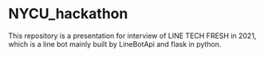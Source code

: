 # NYCU_hackathon
This repository is a presentation for interview of LINE TECH FRESH in 2021, which is a line bot mainly built by LineBotApi and flask in python.
